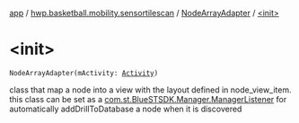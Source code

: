 [app](../../index.md) / [hwp.basketball.mobility.sensortilescan](../index.md) / [NodeArrayAdapter](index.md) / [&lt;init&gt;](.)

# &lt;init&gt;

`NodeArrayAdapter(mActivity: `[`Activity`](https://developer.android.com/reference/android/app/Activity.html)`)`

class that map a node into a view with the layout defined in node_view_item.
this class can be set as a [com.st.BlueSTSDK.Manager.ManagerListener](#) for automatically addDrillToDatabase
a node when it is discovered

